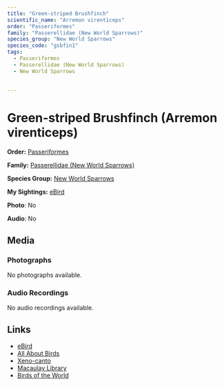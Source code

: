 ```yaml
---
title: "Green-striped Brushfinch"
scientific_name: "Arremon virenticeps"
order: "Passeriformes"
family: "Passerellidae (New World Sparrows)"
species_group: "New World Sparrows"
species_code: "gsbfin1"
tags: 
  - Passeriformes
  - Passerellidae (New World Sparrows)
  - New World Sparrows
  
  
---
```


# Green-striped Brushfinch (Arremon virenticeps)

**Order:** [Passeriformes](/tags/passeriformes)

**Family:** [Passerellidae (New World Sparrows)](/tags/passerellidae-new-world-sparrows)

**Species Group:** [New World Sparrows](/tags/new-world-sparrows)

**My Sightings:** [eBird](https://ebird.org/lifelist?r=world&time=life&spp=gsbfin1)

**Photo**: No 

**Audio**: No

## Media
### Photographs
No photographs available.

### Audio Recordings
No audio recordings available.

## Links
* [eBird](https://ebird.org/species/gsbfin1) 
* [All About Birds](https://www.allaboutbirds.org/guide/gsbfin1) 
* [Xeno-canto](https://www.xeno-canto.org/species/arremon-virenticeps) 
* [Macaulay Library](https://search.macaulaylibrary.org/catalog?taxonCode=gsbfin1&sort=rating_rank_desc)
* [Birds of the World](https://birdsoftheworld.org/bow/species/gsbfin1)
